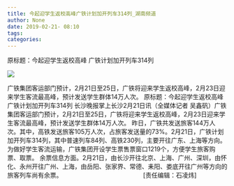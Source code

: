 ```yaml
---
title: 今起迎学生返校高峰广铁计划加开列车314列_湖南频道
author: None
date: 2019-02-21- 08:10
tags: 
categories: 
---
```

原标题：今起迎学生返校高峰 广铁计划加开列车314列
<!-- more -->
                
<img align="center" border="0" src="http://p2.ifengimg.com/a/2016/0810/204c433878d5cf9size1_w16_h16.png" />
                
            
广铁集团客运部门预计，2月21日至25日，广铁将迎来学生返校高峰，2月23日迎来学生客流最高峰，预计发送学生群体14万人次。
原标题：今起迎学生返校高峰 广铁计划加开列车314列
长沙晚报掌上长沙2月21日讯（全媒体记者 吴鑫矾）广铁集团客运部门预计，2月21日至25日，广铁将迎来学生返校高峰，2月23日迎来学生客流最高峰，预计发送学生群体14万人次。
昨日，广铁共发送旅客144万人次。其中，高铁发送旅客105万人次，占旅客发送量的73%。2月21日，广铁计划加开列车314列，其中普速列车84列、高铁230列，主要开往广东、上海等方向。为做好学生客流运输，广铁集团开设学生票售票窗口1219个，方便学生旅客购票、取票。
余票信息方面。2月21日，由长沙开往北京、上海、广州、深圳，由怀化、永州开往广州、上海，由岳阳、张家界、常德、耒阳、娄底开往广州等方向的旅客列车尚有余票。                                              
[责任编辑：石凌炜]
            
